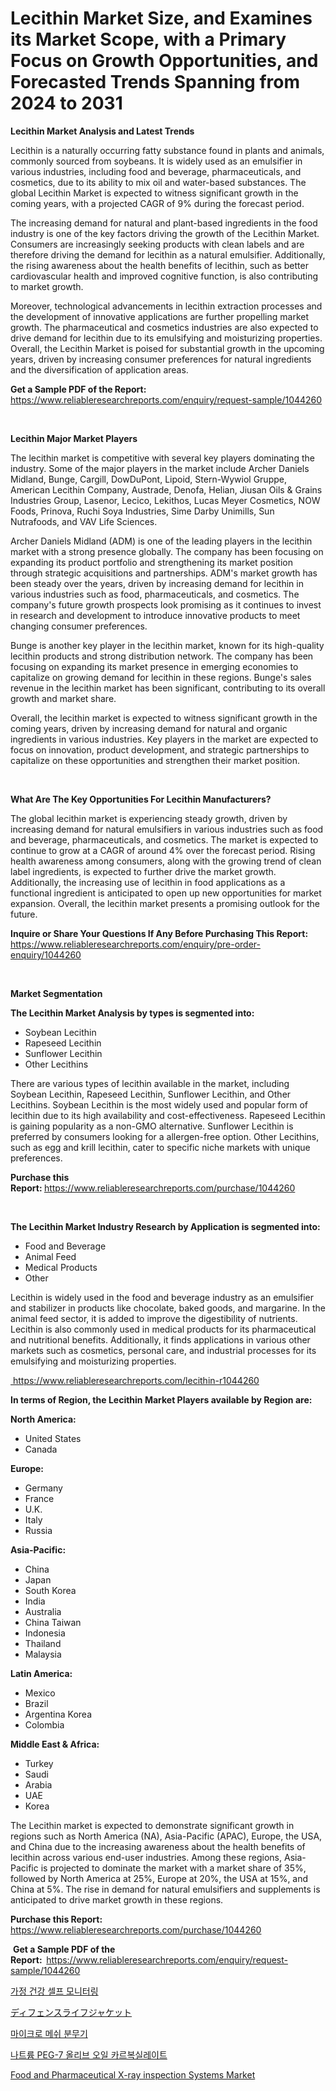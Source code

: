 <p><h1>Lecithin Market Size, and Examines its Market Scope, with a Primary Focus on Growth Opportunities, and Forecasted Trends Spanning from 2024 to 2031</h1></p><p><strong>Lecithin Market Analysis and Latest Trends</strong></p>
<p><p>Lecithin is a naturally occurring fatty substance found in plants and animals, commonly sourced from soybeans. It is widely used as an emulsifier in various industries, including food and beverage, pharmaceuticals, and cosmetics, due to its ability to mix oil and water-based substances. The global Lecithin Market is expected to witness significant growth in the coming years, with a projected CAGR of 9% during the forecast period.</p><p>The increasing demand for natural and plant-based ingredients in the food industry is one of the key factors driving the growth of the Lecithin Market. Consumers are increasingly seeking products with clean labels and are therefore driving the demand for lecithin as a natural emulsifier. Additionally, the rising awareness about the health benefits of lecithin, such as better cardiovascular health and improved cognitive function, is also contributing to market growth.</p><p>Moreover, technological advancements in lecithin extraction processes and the development of innovative applications are further propelling market growth. The pharmaceutical and cosmetics industries are also expected to drive demand for lecithin due to its emulsifying and moisturizing properties. Overall, the Lecithin Market is poised for substantial growth in the upcoming years, driven by increasing consumer preferences for natural ingredients and the diversification of application areas.</p></p>
<p><strong>Get a Sample PDF of the Report:&nbsp;</strong> <a href="https://www.reliableresearchreports.com/enquiry/request-sample/1044260">https://www.reliableresearchreports.com/enquiry/request-sample/1044260</a></p>
<p>&nbsp;</p>
<p><strong>Lecithin Major Market Players</strong></p>
<p><p>The lecithin market is competitive with several key players dominating the industry. Some of the major players in the market include Archer Daniels Midland, Bunge, Cargill, DowDuPont, Lipoid, Stern-Wywiol Gruppe, American Lecithin Company, Austrade, Denofa, Helian, Jiusan Oils & Grains Industries Group, Lasenor, Lecico, Lekithos, Lucas Meyer Cosmetics, NOW Foods, Prinova, Ruchi Soya Industries, Sime Darby Unimills, Sun Nutrafoods, and VAV Life Sciences.</p><p>Archer Daniels Midland (ADM) is one of the leading players in the lecithin market with a strong presence globally. The company has been focusing on expanding its product portfolio and strengthening its market position through strategic acquisitions and partnerships. ADM's market growth has been steady over the years, driven by increasing demand for lecithin in various industries such as food, pharmaceuticals, and cosmetics. The company's future growth prospects look promising as it continues to invest in research and development to introduce innovative products to meet changing consumer preferences.</p><p>Bunge is another key player in the lecithin market, known for its high-quality lecithin products and strong distribution network. The company has been focusing on expanding its market presence in emerging economies to capitalize on growing demand for lecithin in these regions. Bunge's sales revenue in the lecithin market has been significant, contributing to its overall growth and market share.</p><p>Overall, the lecithin market is expected to witness significant growth in the coming years, driven by increasing demand for natural and organic ingredients in various industries. Key players in the market are expected to focus on innovation, product development, and strategic partnerships to capitalize on these opportunities and strengthen their market position.</p></p>
<p>&nbsp;</p>
<p><strong>What Are The Key Opportunities For Lecithin Manufacturers?</strong></p>
<p><p>The global lecithin market is experiencing steady growth, driven by increasing demand for natural emulsifiers in various industries such as food and beverage, pharmaceuticals, and cosmetics. The market is expected to continue to grow at a CAGR of around 4% over the forecast period. Rising health awareness among consumers, along with the growing trend of clean label ingredients, is expected to further drive the market growth. Additionally, the increasing use of lecithin in food applications as a functional ingredient is anticipated to open up new opportunities for market expansion. Overall, the lecithin market presents a promising outlook for the future.</p></p>
<p><strong>Inquire or Share Your Questions If Any Before Purchasing This Report:</strong> <a href="https://www.reliableresearchreports.com/enquiry/pre-order-enquiry/1044260">https://www.reliableresearchreports.com/enquiry/pre-order-enquiry/1044260</a></p>
<p>&nbsp;</p>
<p><strong>Market Segmentation</strong></p>
<p><strong>The Lecithin Market Analysis by types is segmented into:</strong></p>
<p><ul><li>Soybean Lecithin</li><li>Rapeseed Lecithin</li><li>Sunflower Lecithin</li><li>Other Lecithins</li></ul></p>
<p><p>There are various types of lecithin available in the market, including Soybean Lecithin, Rapeseed Lecithin, Sunflower Lecithin, and Other Lecithins. Soybean Lecithin is the most widely used and popular form of lecithin due to its high availability and cost-effectiveness. Rapeseed Lecithin is gaining popularity as a non-GMO alternative. Sunflower Lecithin is preferred by consumers looking for a allergen-free option. Other Lecithins, such as egg and krill lecithin, cater to specific niche markets with unique preferences.</p></p>
<p><strong>Purchase this Report:&nbsp;</strong><a href="https://www.reliableresearchreports.com/purchase/1044260">https://www.reliableresearchreports.com/purchase/1044260</a></p>
<p>&nbsp;</p>
<p><strong>The Lecithin Market Industry Research by Application is segmented into:</strong></p>
<p><ul><li>Food and Beverage</li><li>Animal Feed</li><li>Medical Products</li><li>Other</li></ul></p>
<p><p>Lecithin is widely used in the food and beverage industry as an emulsifier and stabilizer in products like chocolate, baked goods, and margarine. In the animal feed sector, it is added to improve the digestibility of nutrients. Lecithin is also commonly used in medical products for its pharmaceutical and nutritional benefits. Additionally, it finds applications in various other markets such as cosmetics, personal care, and industrial processes for its emulsifying and moisturizing properties.</p></p>
<p><a href="https://www.reliableresearchreports.com/lecithin-r1044260">&nbsp;https://www.reliableresearchreports.com/lecithin-r1044260</a></p>
<p><strong>In terms of Region, the Lecithin Market Players available by Region are:</strong></p>
<p>
    <p> <strong> North America: </strong>
        <ul>
            <li>United States</li>
            <li>Canada</li>
        </ul>
        </p> 
    <p> <strong> Europe: </strong>
        <ul>
            <li>Germany</li>
            <li>France</li>
            <li>U.K.</li>
            <li>Italy</li>
            <li>Russia</li>
        </ul>
        </p> 
    <p> <strong> Asia-Pacific: </strong>
        <ul>
            <li>China</li>
            <li>Japan</li>
            <li>South Korea</li>
            <li>India</li>
            <li>Australia</li>
            <li>China Taiwan</li>
            <li>Indonesia</li>
            <li>Thailand</li>
            <li>Malaysia</li>
        </ul>
        </p> 
    <p> <strong> Latin America: </strong>
        <ul>
            <li>Mexico</li>
            <li>Brazil</li>
            <li>Argentina Korea</li>
            <li>Colombia</li>
        </ul>
        </p> 
    <p> <strong> Middle East & Africa: </strong>
        <ul>
            <li>Turkey</li>
            <li>Saudi</li>
            <li>Arabia</li>
            <li>UAE</li>
            <li>Korea</li>
        </ul>
    </p>
    </p>
<p><p>The Lecithin market is expected to demonstrate significant growth in regions such as North America (NA), Asia-Pacific (APAC), Europe, the USA, and China due to the increasing awareness about the health benefits of lecithin across various end-user industries. Among these regions, Asia-Pacific is projected to dominate the market with a market share of 35%, followed by North America at 25%, Europe at 20%, the USA at 15%, and China at 5%. The rise in demand for natural emulsifiers and supplements is anticipated to drive market growth in these regions.</p></p>
<p><strong>Purchase this Report: </strong><a href="https://www.reliableresearchreports.com/purchase/1044260">https://www.reliableresearchreports.com/purchase/1044260</a></p>
<p>&nbsp;<strong>Get a Sample PDF of the Report:&nbsp;&nbsp;</strong><a href="https://www.reliableresearchreports.com/enquiry/request-sample/1044260">https://www.reliableresearchreports.com/enquiry/request-sample/1044260</a></p>
<p><strong></strong></p>
<p><p><a href="https://github.com/wallacBahrtyinger567686/Market-Research-Report-List-2/blob/main/7570430126903.md">가정 건강 셀프 모니터링</a></p><p><a href="https://github.com/gfggqjbfys368009/Market-Research-Report-List-2/blob/main/4487090119770.md">ディフェンスライフジャケット</a></p><p><a href="https://github.com/WilburKihn5676/Market-Research-Report-List-2/blob/main/1282947126902.md">마이크로 메쉬 분무기</a></p><p><a href="https://medium.com/@danieldobroiu20221/%EA%B8%80%EB%A1%9C%EB%B2%8C-%EC%86%8C%EB%93%90-peg-7-%EC%98%AC%EB%A6%AC%EB%B8%8C-%EC%98%A4%EC%9D%BC-%EC%B9%B4%EB%B3%B5%EC%8B%A4%EB%A0%88%EC%9D%B4%ED%8A%B8-%EC%8B%9C%EC%9E%A5-%EA%B7%9C%EB%AA%A8%EB%8A%94-2024%EB%85%84%EB%B6%80%ED%84%B0-2031%EB%85%84%EA%B9%8C%EC%A7%80-%EC%9D%98-cagr%EC%9D%84-%EA%B2%BD%ED%97%98%ED%95%A0-%EA%B2%83%EC%9C%BC%EB%A1%9C-%EC%82%B0%EC%97%85-%EC%A0%84%EB%A7%9D%EC%97%90-%EB%94%B0%EB%A5%B4%EB%A9%B4-%EC%98%88%EC%83%81%EB%90%A9%EB%8B%88%EB%8B%A4-e0756d9cecd2">나트륨 PEG-7 올리브 오일 카르복실레이트</a></p><p><a href="https://github.com/wybrqqeb6/Market-Research-Report-List-1/blob/main/food-and-pharmaceutical-x-ray-inspection-systems-market.md">Food and Pharmaceutical X-ray inspection Systems Market</a></p></p>